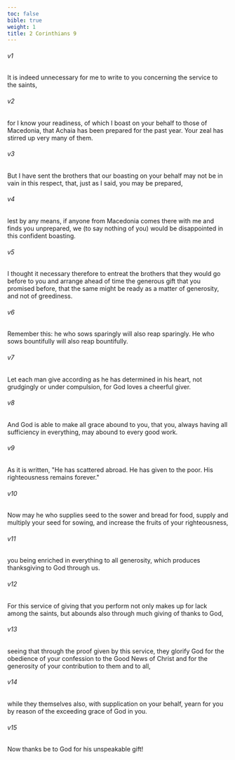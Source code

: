 ```yaml
---
toc: false
bible: true
weight: 1
title: 2 Corinthians 9
---
```




###### v1 
It is indeed unnecessary for me to write to you concerning the service to the saints, 

###### v2 
for I know your readiness, of which I boast on your behalf to those of Macedonia, that Achaia has been prepared for the past year. Your zeal has stirred up very many of them. 

###### v3 
But I have sent the brothers that our boasting on your behalf may not be in vain in this respect, that, just as I said, you may be prepared, 

###### v4 
lest by any means, if anyone from Macedonia comes there with me and finds you unprepared, we (to say nothing of you) would be disappointed in this confident boasting. 

###### v5 
I thought it necessary therefore to entreat the brothers that they would go before to you and arrange ahead of time the generous gift that you promised before, that the same might be ready as a matter of generosity, and not of greediness. 

###### v6 
Remember this: he who sows sparingly will also reap sparingly. He who sows bountifully will also reap bountifully. 

###### v7 
Let each man give according as he has determined in his heart, not grudgingly or under compulsion, for God loves a cheerful giver. 

###### v8 
And God is able to make all grace abound to you, that you, always having all sufficiency in everything, may abound to every good work. 

###### v9 
As it is written, "He has scattered abroad. He has given to the poor. His righteousness remains forever." 

###### v10 
Now may he who supplies seed to the sower and bread for food, supply and multiply your seed for sowing, and increase the fruits of your righteousness, 

###### v11 
you being enriched in everything to all generosity, which produces thanksgiving to God through us. 

###### v12 
For this service of giving that you perform not only makes up for lack among the saints, but abounds also through much giving of thanks to God, 

###### v13 
seeing that through the proof given by this service, they glorify God for the obedience of your confession to the Good News of Christ and for the generosity of your contribution to them and to all, 

###### v14 
while they themselves also, with supplication on your behalf, yearn for you by reason of the exceeding grace of God in you. 

###### v15 
Now thanks be to God for his unspeakable gift!
